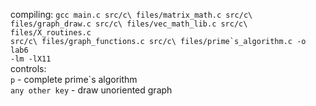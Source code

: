 compiling:
<code>gcc main.c src/c\ files/matrix_math.c src/c\ files/graph_draw.c src/c\ files/vec_math_lib.c src/c\ files/X_routines.c src/c\ files/graph_functions.c src/c\ files/prime\`s_algorithm.c -o lab6 -lm -lX11
</code><br>
controls:<br>
<code>p</code> - complete prime\`s algorithm<br>
<code>any other key</code> - draw unoriented graph<br>
